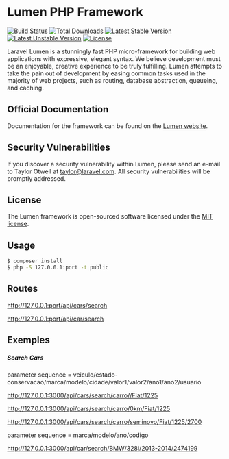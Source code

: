 # Lumen PHP Framework

[![Build Status](https://travis-ci.org/laravel/lumen-framework.svg)](https://travis-ci.org/laravel/lumen-framework)
[![Total Downloads](https://poser.pugx.org/laravel/lumen-framework/d/total.svg)](https://packagist.org/packages/laravel/lumen-framework)
[![Latest Stable Version](https://poser.pugx.org/laravel/lumen-framework/v/stable.svg)](https://packagist.org/packages/laravel/lumen-framework)
[![Latest Unstable Version](https://poser.pugx.org/laravel/lumen-framework/v/unstable.svg)](https://packagist.org/packages/laravel/lumen-framework)
[![License](https://poser.pugx.org/laravel/lumen-framework/license.svg)](https://packagist.org/packages/laravel/lumen-framework)

Laravel Lumen is a stunningly fast PHP micro-framework for building web applications with expressive, elegant syntax. We believe development must be an enjoyable, creative experience to be truly fulfilling. Lumen attempts to take the pain out of development by easing common tasks used in the majority of web projects, such as routing, database abstraction, queueing, and caching.

## Official Documentation

Documentation for the framework can be found on the [Lumen website](https://lumen.laravel.com/docs).

## Security Vulnerabilities

If you discover a security vulnerability within Lumen, please send an e-mail to Taylor Otwell at taylor@laravel.com. All security vulnerabilities will be promptly addressed.

## License

The Lumen framework is open-sourced software licensed under the [MIT license](https://opensource.org/licenses/MIT).

## Usage


```sh
$ composer install
$ php -S 127.0.0.1:port -t public
```

## Routes
http://127.0.0.1:port/api/cars/search

http://127.0.0.1:port/api/car/search

## Exemples
##### Search Cars
parameter sequence = veiculo/estado-conservacao/marca/modelo/cidade/valor1/valor2/ano1/ano2/usuario

http://127.0.0.1:3000/api/cars/search/carro//Fiat/1225

http://127.0.0.1:3000/api/cars/search/carro/0km/Fiat/1225

http://127.0.0.1:3000/api/cars/search/carro/seminovo/Fiat/1225/2700

parameter sequence = marca/modelo/ano/codigo

http://127.0.0.1:3000/api/car/search/BMW/328i/2013-2014/2474199
